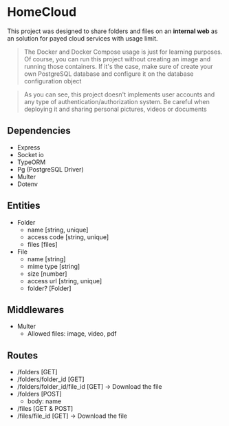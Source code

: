 # HomeCloud

This project was designed to share folders and files on an **internal web** as an solution for payed cloud services with usage limit.

> The Docker and Docker Compose usage is just for learning purposes. Of course, you can run this project without creating an image and running those containers. If it's the case, make sure of create your own PostgreSQL database and configure it on the database configuration object

> As you can see, this project doesn't implements user accounts and any type of authentication/authorization system. Be careful when deploying it and sharing personal pictures, videos or documents

## Dependencies

- Express
- Socket io
- TypeORM
- Pg (PostgreSQL Driver)
- Multer
- Dotenv

## Entities

- Folder
  - name [string, unique]
  - access code [string, unique]
  - files [files]
- File
  - name [string]
  - mime type [string]
  - size [number]
  - access url [string, unique]
  - folder? [Folder]

## Middlewares

- Multer
  - Allowed files: image, video, pdf

## Routes

- /folders [GET]
- /folders/folder_id [GET]
- /folders/folder_id/file_id [GET] → Download the file
- /folders [POST]
  - body: name
- /files [GET & POST]
- /files/file_id [GET] → Download the file
